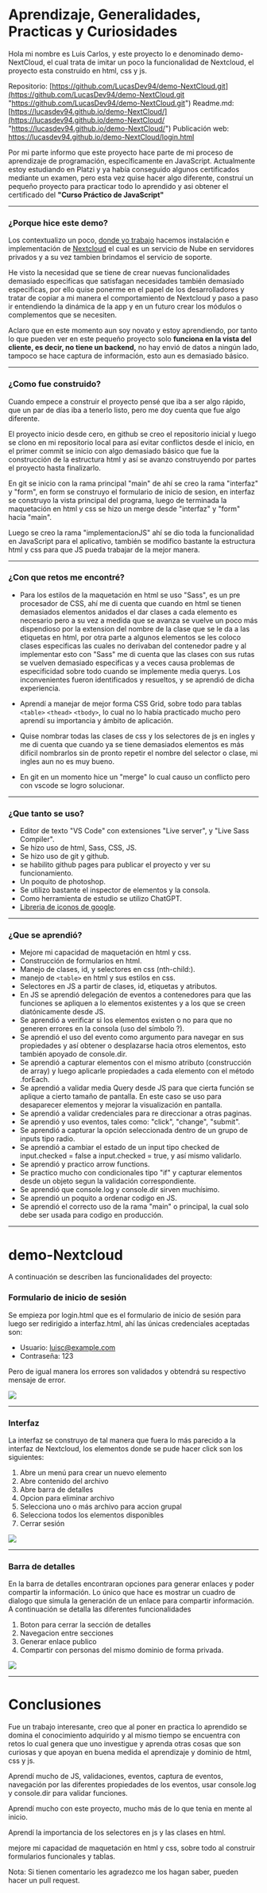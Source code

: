 # Aprendizaje, Generalidades, Practicas y Curiosidades

Hola mi nombre es Luis Carlos, y este proyecto lo e denominado demo-NextCloud, el cual trata de imitar un poco la funcionalidad de Nextcloud, el proyecto esta construido en html, css y js.

Repositorio: [https://github.com/LucasDev94/demo-NextCloud.git](https://github.com/LucasDev94/demo-NextCloud.git "https://github.com/LucasDev94/demo-NextCloud.git")
Readme.md: [https://lucasdev94.github.io/demo-NextCloud/](https://lucasdev94.github.io/demo-NextCloud/ "https://lucasdev94.github.io/demo-NextCloud/")
Publicación web: https://lucasdev94.github.io/demo-NextCloud/login.html

Por mi parte informo que este proyecto hace parte de mi proceso de aprendizaje de programación, específicamente en JavaScript. Actualmente estoy estudiando en Platzi y ya había conseguido algunos certificados mediante un examen, pero esta vez quise hacer algo diferente, construí un pequeño proyecto para practicar todo lo aprendido y asi obtener el certificado del **"Curso Práctico de JavaScript"**

------------

### ¿Porque hice este demo? 
Los contextualizo un poco, [donde yo trabajo](https://www.pcmsolinfo.com/ "donde yo trabajo") hacemos instalación e implementación de [Nextcloud](https://nextcloud.com/es/ "Nextcloud") el cual es un servicio de Nube en servidores privados y a su vez tambien brindamos el servicio de soporte.

He visto la necesidad que se tiene de crear nuevas funcionalidades demasiado especificas que satisfagan necesidades también demasiado especificas, por ello quise ponerme en el papel de los desarrolladores y tratar de copiar a mi manera el comportamiento de Nextcloud y paso a paso ir entendiendo la dinámica de la app y en un futuro crear los módulos o complementos que se necesiten.

Aclaro que en este momento aun soy novato y estoy aprendiendo, por tanto lo que pueden ver en este pequeño proyecto solo **funciona en la vista del cliente, es decir, no tiene un backend,** no hay envió de datos a ningún lado, tampoco se hace captura de información, esto aun es demasiado básico.

------------

### ¿Como fue construido?
Cuando empece a construir el proyecto pensé que iba a ser algo rápido, que un par de días iba a tenerlo listo, pero me doy cuenta que fue algo diferente.

El proyecto inicio desde cero, en github se creo el repositorio inicial y luego se clono en mi repositorio local para así evitar conflictos desde el inicio, en el primer commit se inicio con algo demasiado básico que fue la construcción de la estructura html y así se avanzo construyendo por partes el proyecto hasta finalizarlo.

En git se inicio con la rama principal "main" de ahí se creo la rama "interfaz" y "form", en form se construyo el formulario de inicio de sesion, en interfaz se construyo la vista principal del programa, luego de terminada la maquetación en html y css se hizo un merge desde "interfaz" y "form" hacia "main".

Luego se creo la rama "implementacionJS" ahí se dio toda la funcionalidad en JavaScript para el aplicativo, también se modifico bastante la estructura html y css para que JS pueda trabajar de la mejor manera.

------------

### ¿Con que retos me encontré?
- Para los estilos de la maquetación en html se uso "Sass", es un pre procesador de CSS, ahí me di cuenta que cuando en html se tienen demasiados elementos anidados el dar clases a cada elemento es necesario pero a su vez a medida que se avanza se vuelve un poco más dispendioso por la extension del nombre de la clase que se le da a las etiquetas en html, por otra parte a algunos elementos se les coloco clases especificas las cuales no derivaban del contenedor padre y al implementar esto con "Sass" me di cuenta que las clases con sus rutas se vuelven demasiado especificas y a veces causa problemas de especificidad sobre todo cuando se implemente media querys. Los inconvenientes fueron identificados y resueltos, y se aprendió de dicha experiencia.

- Aprendí a manejar de mejor forma CSS Grid, sobre todo para tablas `<table>` `<thead>` `<tbody>`, lo cual no lo había practicado mucho pero aprendí su importancia y ámbito de aplicación.

- Quise nombrar todas las clases de css y los selectores de js en ingles y me di cuenta que cuando ya se tiene demasiados elementos es más difícil nombrarlos sin de pronto repetir el nombre del selector o clase, mi ingles aun no es muy bueno.

- En git en un momento hice un "merge" lo cual causo un conflicto pero con vscode se logro solucionar.

------------

### ¿Que tanto se uso?
- Editor de texto "VS Code" con extensiones "Live server", y "Live Sass Compiler".
- Se hizo uso de html, Sass, CSS, JS.
- Se hizo uso de git y github.
- se habilito github pages para publicar el proyecto y ver su funcionamiento.
- Un poquito de photoshop.
- Se utilizo bastante el inspector de elementos y la consola.
- Como herramienta de estudio se utilizo ChatGPT.
- [Libreria de iconos de google](https://fonts.google.com/icons "Libreria de iconos de google").

------------

### ¿Que se aprendió?

- Mejore mi capacidad de maquetación en html y css.
- Construcción de formularios en html.
- Manejo de clases, id, y selectores en css (nth-child:).
- manejo de `<table>` en html y sus estilos en css.
- Selectores en JS a partir de clases, id, etiquetas y atributos.
- En JS se aprendió delegación de eventos a contenedores para que las funciones se apliquen a lo elementos existentes y a los que se creen diatónicamente desde JS.
- Se aprendió a verificar si los elementos existen o no para que no generen errores en la consola (uso del símbolo ?).
- Se aprendió el uso del evento como argumento para navegar en sus propiedades y así obtener o desplazarse hacia otros elementos, esto también apoyado de console.dir.
- Se aprendió a capturar elementos con el mismo atributo (construcción de array) y luego aplicarle propiedades a cada elemento con el método .forEach.
- Se aprendió a validar media Query desde JS para que cierta función se aplique a cierto tamaño de pantalla. En este caso se uso para desaparecer elementos y mejorar la visualización en pantalla.
- Se aprendió a validar credenciales para re direccionar a otras paginas.
- Se aprendió y uso eventos, tales como: "click", "change", "submit".
- Se aprendió a capturar la opción seleccionada dentro de un grupo de inputs tipo radio.
- Se aprendió a cambiar el estado de un input tipo checked de input.checked = false a input.checked = true, y así mismo validarlo.
- Se aprendió y practico arrow functions.
- Se practico mucho con condicionales tipo "if" y capturar elementos desde un objeto segun la validación correspondiente.
- Se aprendió que console.log y console.dir sirven muchísimo.
- Se aprendió un poquito a ordenar codigo en JS.
- Se aprendió el correcto uso de la rama "main" o principal, la cual solo debe ser usada para codigo en producción.

------------

# demo-Nextcloud

A continuación se describen las funcionalidades del proyecto:

### Formulario de inicio de sesión
Se empieza por login.html que es el formulario de inicio de sesión para luego ser redirigido a interfaz.html, ahí las únicas credenciales aceptadas son:

- Usuario: luisc@example.com
- Contraseña: 123

Pero de igual manera los errores son validados y obtendrá su respectivo mensaje de error.

[![](https://cloud.pcmsolinfo.com/apps/files_sharing/publicpreview/y2fCaXA4Wbn8spb?file=/tuto.jpg&fileId=1292160&x=1366&y=768&a=true)](https://cloud.pcmsolinfo.com/apps/files_sharing/publicpreview/y2fCaXA4Wbn8spb?file=/tuto.jpg&fileId=1292160&x=1366&y=768&a=true)

------------

### Interfaz
La interfaz se construyo de tal manera que fuera lo más parecido a la interfaz de Nextcloud,  los elementos donde se pude hacer click son los siguientes:

1. Abre un menú para crear un nuevo elemento
2. Abre contenido del archivo
3. Abre barra de detalles
4. Opcion para eliminar archivo
5. Selecciona uno o más archivo para accion grupal
6. Selecciona todos los elementos disponibles
7. Cerrar sesión

[![](https://cloud.pcmsolinfo.com/apps/files_sharing/publicpreview/y2fCaXA4Wbn8spb?file=/tuto1.jpg&fileId=1292227&x=1366&y=768&a=true)](https://cloud.pcmsolinfo.com/apps/files_sharing/publicpreview/y2fCaXA4Wbn8spb?file=/tuto1.jpg&fileId=1292227&x=1366&y=768&a=true)

------------

### Barra de detalles
En la barra de detalles encontraran opciones para generar enlaces y poder compartir la información. Lo único que hace es mostrar un cuadro de dialogo que simula la generación de un enlace para compartir información. A continuación se detalla las diferentes funcionalidades

1. Boton para cerrar la sección de detalles
2. Navegacion entre secciones
3. Generar enlace publico
4. Compartir con personas del mismo dominio de forma privada.

[![](https://cloud.pcmsolinfo.com/apps/files_sharing/publicpreview/y2fCaXA4Wbn8spb?file=/asideDetails.jpg&fileId=1292434&x=1366&y=768&a=true)](https://cloud.pcmsolinfo.com/apps/files_sharing/publicpreview/y2fCaXA4Wbn8spb?file=/asideDetails.jpg&fileId=1292434&x=1366&y=768&a=true)

------------

# Conclusiones

Fue un trabajo interesante, creo que al poner en practica lo aprendido se domina el conocimiento adquirido y al mismo tiempo se encuentra con retos lo cual genera que uno investigue y aprenda otras cosas que son curiosas y que apoyan en buena medida el aprendizaje y dominio de html, css y js.

Aprendí mucho de JS, validaciones, eventos, captura de eventos, navegación por las diferentes propiedades de los eventos, usar console.log y console.dir para validar funciones.

Aprendí mucho con este proyecto, mucho más de lo que tenia en mente al inicio.

Aprendí la importancia de los selectores en js y las clases en html.

mejore mi capacidad de maquetación en html y css, sobre todo al construir formularios funcionales y tablas.

Nota: Si tienen comentario les agradezco me los hagan saber, pueden hacer un pull request.